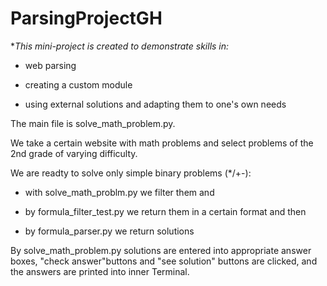 # ParsingProjectGH

**This mini-project is created to demonstrate skills in:*

- web parsing

- creating a custom module

- using external solutions and adapting them to one's own needs

The main file is solve_math_problem.py. 

We take a certain website with math problems and select problems of the 2nd grade of varying difficulty.

We are readty to solve only simple binary problems (*/+-):

- with  solve_math_problm.py we filter them and 

- by formula_filter_test.py we return them in a certain format and then

- by formula_parser.py we return solutions

By solve_math_problem.py  solutions are entered into appropriate answer boxes, 
"check answer"buttons  and "see solution" buttons are clicked, 
and the answers are printed into inner Terminal.

